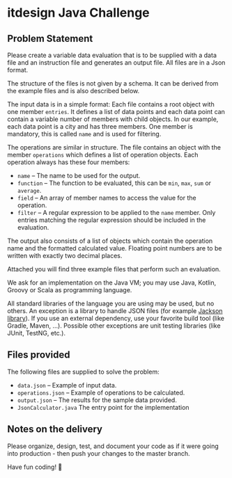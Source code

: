 # itdesign Java Challenge

## Problem Statement

Please create a variable data evaluation that is to be supplied with a data file
and an instruction file and generates an output file. All files are in a Json
format.

The structure of the files is not given by a schema. It can be derived from the
example files and is also described below.

The input data is in a simple format: Each file contains a root object with one
member `entries`. It defines a list of data points and each data point can
contain a variable number of members with child objects. In our example, each
data point is a city and has three members. One member is mandatory, this is
called `name` and is used for filtering.

The operations are similar in structure. The file contains an object with the
member `operations` which defines a list of operation objects. Each operation always
has these four members:

- `name` – The name to be used for the output.
- `function` – The function to be evaluated, this can be `min`, `max`, `sum` or `average`.
- `field` – An array of member names to access the value for the operation.
- `filter` – A regular expression to be applied to the `name` member. Only
  entries matching the regular expression should be included in the evaluation.

The output also consists of a list of objects which contain the operation name
and the formatted calculated value. Floating point numbers are to be written
with exactly two decimal places.

Attached you will find three example files that perform such an evaluation.

We ask for an implementation on the Java VM; you may use Java, Kotlin, Groovy or
Scala as programming language.

All standard libraries of the language you are using may be used, but no others.
An exception is a library to handle JSON files (for example [Jackson
library](https://github.com/FasterXML/jackson-databind)). If you use an external
dependency, use your favorite build tool (like Gradle, Maven, ...). Possible
other exceptions are unit testing libraries (like JUnit, TestNG, etc.).


## Files provided

The following files are supplied to solve the problem:

- `data.json` – Example of input data.
- `operations.json` – Example of operations to be calculated.
- `output.json` – The results for the sample data provided.
- `JsonCalculator.java` The entry point for the implementation


## Notes on the delivery

Please organize, design, test, and document your code as if it were
going into production - then push your changes to the master branch.

Have fun coding! 🚀


